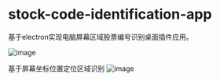 # stock-code-identification-app
基于electron实现电脑屏幕区域股票编号识别桌面插件应用。

![image](https://github.com/user-attachments/assets/6044eb1f-7580-4b26-9781-81f8ffc81334)

基于屏幕坐标位置定位区域识别
![image](https://github.com/user-attachments/assets/e9558faf-ac10-465e-ab66-f3d93a6f9943)
